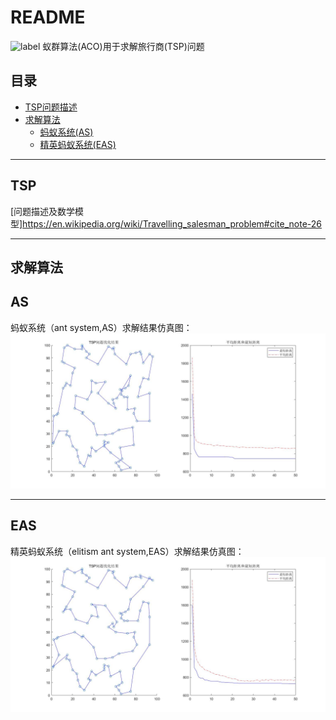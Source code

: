 README
===========================
![label](https://img.shields.io/badge/TSP-ACO-brightgreen.svg)
蚁群算法(ACO)用于求解旅行商(TSP)问题

## 目录
* [TSP问题描述](#TSP)
* [求解算法](#求解算法)
   * [蚂蚁系统(AS)](#AS)
   * [精英蚂蚁系统(EAS)](#EAS)

***

TSP
---
[问题描述及数学模型]https://en.wikipedia.org/wiki/Travelling_salesman_problem#cite_note-26

***
求解算法
---
AS
---
蚂蚁系统（ant system,AS）求解结果仿真图：
![AS](/result/TSP问题求解结果(蚁群算法).jpg)

***
EAS
---
精英蚂蚁系统（elitism ant system,EAS）求解结果仿真图：
![EAS](result/TSP问题求解结果（精英蚂蚁系统）.jpg)
